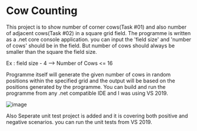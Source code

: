 # Cow Counting
This project is to show number of corner cows(Task #01) and also number of adjacent cows(Task #02) in a square grid field. The programme is written as a .net core console application. you can input the 'field size' and 'number of cows' should be in the field. But number of cows should always be smaller than the square the field size.

Ex : field size - 4 --> Number of Cows <= 16

Programme itself will generate the given number of cows in random positions within the specified grid and the output will be based on the positions generated by the programme. You can build and run the programme from any .net compatible IDE and I was using VS 2019.

![image](https://user-images.githubusercontent.com/96976548/147873660-31982793-29e8-4c8a-b99e-81fb6de67be4.png)

Also Seperate unit test project is added and it is covering both positive and negative scenarios. you can run the unit tests from VS 2019.

